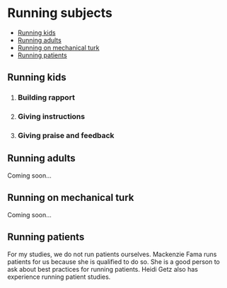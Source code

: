 # Running subjects

* [Running kids](#running-kids)
* [Running adults](#running-adults)
* [Running on mechanical turk](#running-on-mechanical-turk)
* [Running patients](#running-patients)

## Running kids

1. ### Building rapport

2. ### Giving instructions

3. ### Giving praise and feedback


## Running adults

Coming soon...

## Running on mechanical turk

Coming soon...

## Running patients

For my studies, we do not run patients ourselves.  Mackenzie Fama runs patients for us because she is qualified to do so. She is a good person to ask about best practices for running patients.  Heidi Getz also has experience running patient studies.

